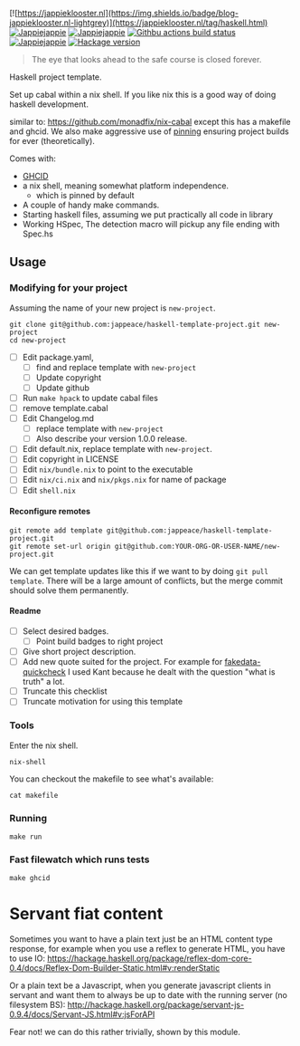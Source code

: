 [![https://jappieklooster.nl](https://img.shields.io/badge/blog-jappieklooster.nl-lightgrey)](https://jappieklooster.nl/tag/haskell.html)
[![Jappiejappie](https://img.shields.io/badge/twitch.tv-jappiejappie-purple?logo=twitch)](https://www.twitch.tv/jappiejappie)
[![Jappiejappie](https://img.shields.io/badge/youtube-jappieklooster-red?logo=youtube)](https://www.youtube.com/channel/UCQxmXSQEYyCeBC6urMWRPVw)
[![Githbu actions build status](https://img.shields.io/github/workflow/status/jappeace/haskell-template-project/Test)](https://github.com/jappeace/haskell-template-project/actions)
[![Jappiejappie](https://img.shields.io/badge/discord-jappiejappie-black?logo=discord)](https://discord.gg/Hp4agqy)
[![Hackage version](https://img.shields.io/hackage/v/template.svg?label=Hackage)](https://hackage.haskell.org/package/template) 

> The eye that looks ahead to the safe course is closed forever.

Haskell project template.

Set up cabal within a nix shell.
If you like nix this is a good way of doing haskell development.

similar to: https://github.com/monadfix/nix-cabal
except this has a makefile and ghcid.
We also make aggressive use of [pinning](https://nixos.wiki/wiki/FAQ/Pinning_Nixpkgs)
ensuring project builds for ever (theoretically).

Comes with:
+ [GHCID](https://jappieklooster.nl/ghcid-for-multi-package-projects.html)
+ a nix shell, meaning somewhat platform independence.
  + which is pinned by default
+ A couple of handy make commands.
+ Starting haskell files, assuming we put practically all code in library
+ Working HSpec, The detection macro will pickup any file ending with Spec.hs

## Usage

### Modifying for your project
Assuming the name of your new project is `new-project`.

```
git clone git@github.com:jappeace/haskell-template-project.git new-project
cd new-project
```

+ [ ] Edit package.yaml,
    + [ ] find and replace template with `new-project`
    + [ ] Update copyright
    + [ ] Update github
+ [ ] Run `make hpack` to update cabal files
+ [ ] remove template.cabal
+ [ ] Edit Changelog.md
  + [ ] replace template with `new-project`
  + [ ] Also describe your version 1.0.0 release.
+ [ ] Edit default.nix, replace template with `new-project`.
+ [ ] Edit copyright in LICENSE
+ [ ] Edit `nix/bundle.nix` to point to the executable
+ [ ] Edit `nix/ci.nix` and `nix/pkgs.nix` for name of package
+ [ ] Edit `shell.nix`

#### Reconfigure remotes
```
git remote add template git@github.com:jappeace/haskell-template-project.git
git remote set-url origin git@github.com:YOUR-ORG-OR-USER-NAME/new-project.git
```

We can get template updates like this if we want to by doing `git pull template`.
There will be a large amount of conflicts, but the merge commit should solve them permanently.

#### Readme

+ [ ] Select desired badges. 
  + [ ] Point build badges to right project
+ [ ] Give short project description.
+ [ ] Add new quote suited for the project.
  For example for [fakedata-quickcheck](https://github.com/fakedata-haskell/fakedata-quickcheck#readme)
  I used Kant because
  he dealt with the question "what is truth" a lot.
+ [ ] Truncate this checklist
+ [ ] Truncate motivation for using  this template

### Tools
Enter the nix shell.
```
nix-shell
```
You can checkout the makefile to see what's available:
```
cat makefile
```

### Running
```
make run
```

### Fast filewatch which runs tests
```
make ghcid
```

# Servant fiat content

Sometimes you want to have a plain text just be an HTML content type response,
for example when you use a reflex to generate HTML, you have
to use IO: https://hackage.haskell.org/package/reflex-dom-core-0.4/docs/Reflex-Dom-Builder-Static.html#v:renderStatic

Or a plain text be a Javascript, when you generate javascript
clients in servant and want them to always be up to date with
the running server (no filesystem BS):
http://hackage.haskell.org/package/servant-js-0.9.4/docs/Servant-JS.html#v:jsForAPI

Fear not! we can do this rather trivially, shown by this module.

